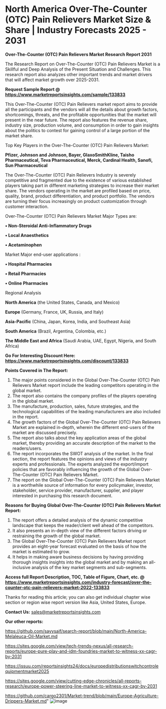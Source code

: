 # North America Over-The-Counter (OTC) Pain Relievers Market Size & Share | Industry Forecasts 2025 - 2031

<strong>Over-The-Counter (OTC) Pain Relievers Market Research Report 2031</strong>

The Research Report on Over-The-Counter (OTC) Pain Relievers Market is a Skillful and Deep Analysis of the Present Situation and Challenges. This research report also analyzes other important trends and market drivers that will affect market growth over 2025-2031.

<strong>Request Sample Report @ <a href=https://www.marketreportsinsights.com/sample/133833>https://www.marketreportsinsights.com/sample/133833</a></strong>

This Over-The-Counter (OTC) Pain Relievers market report aims to provide all the participants and the vendors will all the details about growth factors, shortcomings, threats, and the profitable opportunities that the market will present in the near future. The report also features the revenue share, industry size, production volume, and consumption in order to gain insights about the politics to contest for gaining control of a large portion of the market share.

Top Key Players in the Over-The-Counter (OTC) Pain Relievers Market:

<strong>Pfizer, Johnson and Johnson, Bayer, GlaxoSmithKline, Taisho Pharmaceutical, Teva Pharmaceutical, Merck, Cardinal Health, Sanofi, Sun Pharmaceutical</strong>

The Over-The-Counter (OTC) Pain Relievers Industry is severely competitive and fragmented due to the existence of various established players taking part in different marketing strategies to increase their market share. The vendors operating in the market are profiled based on price, quality, brand, product differentiation, and product portfolio. The vendors are turning their focus increasingly on product customization through customer interaction.

Over-The-Counter (OTC) Pain Relievers Market Major Types are:

<strong>• Non-Steroidal Anti-Inflammatory Drugs

• Local Anaesthetics

• Acetaminophen</strong>

Market Major end-user applications :

<strong>• Hospital Pharmacies

• Retail Pharmacies

• Online Pharmacies</strong>

Regional Analysis

</u><strong><b>North America</b></strong> (the United States, Canada, and Mexico)

<strong><b>Europe </b></strong>(Germany, France, UK, Russia, and Italy)

<strong><b>Asia-Pacific</b></strong> (China, Japan, Korea, India, and Southeast Asia)

<strong><b>South America</b></strong> (Brazil, Argentina, Colombia, etc.)

<strong><b>The Middle East and Africa</b></strong> (Saudi Arabia, UAE, Egypt, Nigeria, and South Africa)

<strong>Go For Interesting Discount Here: <a href=https://www.marketreportsinsights.com/discount/133833>https://www.marketreportsinsights.com/discount/133833</a></strong>

<strong>Points Covered in The Report:</strong>
<ol>
  <li>The major points considered in the Global Over-The-Counter (OTC) Pain Relievers Market report include the leading competitors operating in the global market.</li>
  <li>The report also contains the company profiles of the players operating in the global market.</li>
  <li>The manufacture, production, sales, future strategies, and the technological capabilities of the leading manufacturers are also included in the report.</li>
  <li>The growth factors of the Global Over-The-Counter (OTC) Pain Relievers Market are explained in-depth, wherein the different end-users of the market are discussed precisely.</li>
  <li>The report also talks about the key application areas of the global market, thereby providing an accurate description of the market to the readers/users.</li>
  <li>The report incorporates the SWOT analysis of the market. In the final section, the report features the opinions and views of the industry experts and professionals. The experts analyzed the export/import policies that are favorably influencing the growth of the Global Over-The-Counter (OTC) Pain Relievers Market.</li>
  <li>The report on the Global Over-The-Counter (OTC) Pain Relievers Market is a worthwhile source of information for every policymaker, investor, stakeholder, service provider, manufacturer, supplier, and player interested in purchasing this research document.</li>
</ol>
<strong>Reasons for Buying Global Over-The-Counter (OTC) Pain Relievers Market Report:</strong>

<ol>
  <li>The report offers a detailed analysis of the dynamic competitive landscape that keeps the reader/client well ahead of the competitors.</li>
  <li>It also presents an in-depth view of the different factors driving or restraining the growth of the global market.</li>
  <li>The Global Over-The-Counter (OTC) Pain Relievers Market report provides an eight-year forecast evaluated on the basis of how the market is estimated to grow.</li>
  <li>It helps in making aware business decisions by having providing thorough insights insights into the global market and by making an all-inclusive analysis of the key market segments and sub-segments.</li>
</ol>
<strong>Access full Report Description, TOC, Table of Figure, Chart, etc. @ <a href=https://www.marketreportsinsights.com/industry-forecast/over-the-counter-otc-pain-relievers-market-2022-133833>https://www.marketreportsinsights.com/industry-forecast/over-the-counter-otc-pain-relievers-market-2022-133833</a></strong>


Thanks for reading this article; you can also get individual chapter wise section or region wise report version like Asia, United States, Europe.

<strong>Contact Us:</strong>
sales@marketreportsinsights.com

<strong>Our other reports:</strong>

<a href=https://github.com/sayysaif/search-report/blob/main/North-America-Melaleuca-Oil-Market.md>https://github.com/sayysaif/search-report/blob/main/North-America-Melaleuca-Oil-Market.md</a>

<a href=https://sites.google.com/view/tech-trends-nexus/all-research-reports/europe-pure-play-and-idm-foundries-market-to-witness-xx-cagr-by-2031>https://sites.google.com/view/tech-trends-nexus/all-research-reports/europe-pure-play-and-idm-foundries-market-to-witness-xx-cagr-by-2031</a>

<a href=https://issuu.com/reportsinsights24/docs/europedistributionswitchcontrolequipmentmarket2025>https://issuu.com/reportsinsights24/docs/europedistributionswitchcontrolequipmentmarket2025</a>

<a href=https://sites.google.com/view/cutting-edge-chronicles/all-reports-research/europe-power-steering-line-market-to-witness-xx-cagr-by-2031>https://sites.google.com/view/cutting-edge-chronicles/all-reports-research/europe-power-steering-line-market-to-witness-xx-cagr-by-2031</a>

<a href=https://github.com/cargo2301/Market-trend/blob/main/Europe-Agriculture-Drippers-Market.md>https://github.com/cargo2301/Market-trend/blob/main/Europe-Agriculture-Drippers-Market.md</a>"
![image](https://github.com/user-attachments/assets/ed73db10-1578-454e-b38a-17129c44026a)
